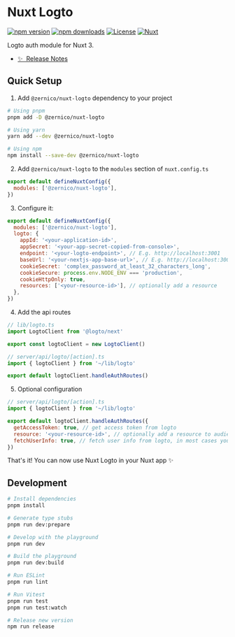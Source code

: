 # Nuxt Logto

[![npm version][npm-version-src]][npm-version-href]
[![npm downloads][npm-downloads-src]][npm-downloads-href]
[![License][license-src]][license-href]
[![Nuxt][nuxt-src]][nuxt-href]

Logto auth module for Nuxt 3.

- [✨ &nbsp;Release Notes](/CHANGELOG.md)

## Quick Setup

1. Add `@zernico/nuxt-logto` dependency to your project

```bash
# Using pnpm
pnpm add -D @zernico/nuxt-logto

# Using yarn
yarn add --dev @zernico/nuxt-logto

# Using npm
npm install --save-dev @zernico/nuxt-logto
```

2. Add `@zernico/nuxt-logto` to the `modules` section of `nuxt.config.ts`

```js
export default defineNuxtConfig({
  modules: ['@zernico/nuxt-logto'],
})
```

3. Configure it:

```js
export default defineNuxtConfig({
  modules: ['@zernico/nuxt-logto'],
  logto: {
    appId: '<your-application-id>',
    appSecret: '<your-app-secret-copied-from-console>',
    endpoint: '<your-logto-endpoint>', // E.g. http://localhost:3001
    baseUrl: '<your-nextjs-app-base-url>', // E.g. http://localhost:3000
    cookieSecret: 'complex_password_at_least_32_characters_long',
    cookieSecure: process.env.NODE_ENV === 'production',
    cookieHttpOnly: true,
    resources: ['<your-resource-id>'], // optionally add a resource
  },
})
```

4. Add the api routes

```js
// lib/logto.ts
import LogtoClient from '@logto/next'

export const logtoClient = new LogtoClient()
```

```js
// server/api/logto/[action].ts
import { logtoClient } from '~/lib/logto'

export default logtoClient.handleAuthRoutes()
```

5. Optional configuration

```js
// server/api/logto/[action].ts
import { logtoClient } from '~/lib/logto'

export default logtoClient.handleAuthRoutes({
  getAccessToken: true, // get access token from logto
  resource: '<your-resource-id>', // optionally add a resource to audience of access token
  fetchUserInfo: true, // fetch user info from logto, in most cases you want to use claims instead
})
```

That's it! You can now use Nuxt Logto in your Nuxt app ✨

## Development

```bash
# Install dependencies
pnpm install

# Generate type stubs
pnpm run dev:prepare

# Develop with the playground
pnpm run dev

# Build the playground
pnpm run dev:build

# Run ESLint
pnpm run lint

# Run Vitest
pnpm run test
pnpm run test:watch

# Release new version
npm run release
```

<!-- Badges -->

[npm-version-src]: https://img.shields.io/npm/v/@zernico/nuxt-logto/latest.svg?style=flat&colorA=18181B&colorB=28CF8D
[npm-version-href]: https://npmjs.com/package/@zernico/nuxt-logto
[npm-downloads-src]: https://img.shields.io/npm/dm/@zernico/nuxt-logto.svg?style=flat&colorA=18181B&colorB=28CF8D
[npm-downloads-href]: https://npmjs.com/package/@zernico/nuxt-logto
[license-src]: https://img.shields.io/npm/l/@zernico/nuxt-logto.svg?style=flat&colorA=18181B&colorB=28CF8D
[license-href]: https://npmjs.com/package/@zernico/nuxt-logto
[nuxt-src]: https://img.shields.io/badge/Nuxt-18181B?logo=nuxt.js
[nuxt-href]: https://nuxt.com
